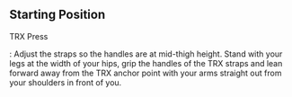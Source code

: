 ## Starting Position

TRX Press

:   Adjust the straps so the handles are at mid-thigh height.  Stand with your legs at the width of your hips, grip the handles of the TRX straps and lean forward away from the TRX anchor point with your arms straight out from your shoulders in front of you.